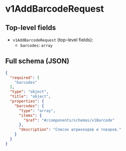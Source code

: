 # v1AddBarcodeRequest

## Top-level fields
- `v1AddBarcodeRequest` (top-level fields):
  - `barcodes`: `array`

## Full schema (JSON)
```json
{
  "required": [
    "barcodes"
  ],
  "type": "object",
  "title": "object",
  "properties": {
    "barcodes": {
      "type": "array",
      "items": {
        "$ref": "#/components/schemas/v1Barcode"
      },
      "description": "Список штрихкодов и товаров."
    }
  }
}
```
